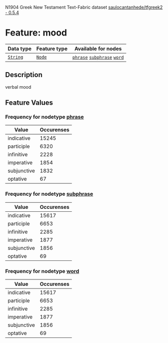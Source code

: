 N1904 Greek New Testament Text-Fabric dataset [saulocantanhede/tfgreek2 - 0.5.4](https://github.com/saulocantanhede/tfgreek2)
# Feature: mood
Data type|Feature type|Available for nodes
---|---|---
[`String`](featurebydatatype.md#string)|[`Node`](featurebytype.md#node)| [`phrase`](featurebynodetype.md#phrase)  [`subphrase`](featurebynodetype.md#subphrase)  [`word`](featurebynodetype.md#word) 
## Description
verbal mood
## Feature Values
### Frequency for nodetype [phrase](featurebynodetype.md#phrase)
Value|Occurenses
---|---
indicative|15245
participle|6320
infinitive|2228
imperative|1854
subjunctive|1832
optative|67
### Frequency for nodetype [subphrase](featurebynodetype.md#subphrase)
Value|Occurenses
---|---
indicative|15617
participle|6653
infinitive|2285
imperative|1877
subjunctive|1856
optative|69
### Frequency for nodetype [word](featurebynodetype.md#word)
Value|Occurenses
---|---
indicative|15617
participle|6653
infinitive|2285
imperative|1877
subjunctive|1856
optative|69
